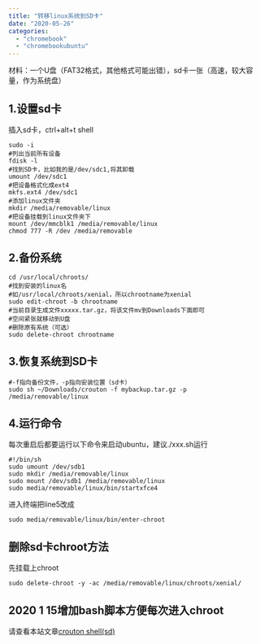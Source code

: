 ```yaml
---
title: "转移linux系统到SD卡"
date: "2020-05-26"
categories: 
  - "chromebook"
  - "chromebookubuntu"
---
```


材料：一个U盘（FAT32格式，其他格式可能出错），sd卡一张（高速，较大容量，作为系统盘）

## 1.设置sd卡

插入sd卡，ctrl+alt+t shell

```shell
sudo -i
#列出当前所有设备
fdisk -l
#找到SD卡，比如我的是/dev/sdc1,将其卸载
umount /dev/sdc1
#把设备格式化成ext4
mkfs.ext4 /dev/sdc1
#添加linux文件夹
mkdir /media/removable/linux
#把设备挂载到linux文件夹下
mount /dev/mmcblk1 /media/removable/linux
chmod 777 -R /dev /media/removable
```

## 2.备份系统

```shell
cd /usr/local/chroots/
#找到安装的linux名
#如/usr/local/chroots/xenial，所以chrootname为xenial
sudo edit-chroot -b chrootname
#当前目录生成文件xxxxx.tar.gz，将该文件mv到Downloads下面即可
#空间紧张就移动到U盘
#删除原有系统（可选）
sudo delete-chroot chrootname
```

## 3.恢复系统到SD卡

```shell
#-f指向备份文件，-p指向安装位置（sd卡）
sudo sh ~/Downloads/crouton -f mybackup.tar.gz -p /media/removable/linux
```

## 4.运行命令

每次重启后都要运行以下命令来启动ubuntu，建议./xxx.sh运行

```shell
#!/bin/sh
sudo umount /dev/sdb1
sudo mkdir /media/removable/linux
sudo mount /dev/sdb1 /media/removable/linux
sudo media/removable/linux/bin/startxfce4
```

进入终端把line5改成

`sudo media/removable/linux/bin/enter-chroot`

## 删除sd卡chroot方法

先挂载上chroot

```shell
sudo delete-chroot -y -ac /media/removable/linux/chroots/xenial/ 
```

## 2020 1 15增加bash脚本方便每次进入chroot

请查看本站文章[crouton shell(sd)](https://bear962464.cn/2020/11/28/988/)
